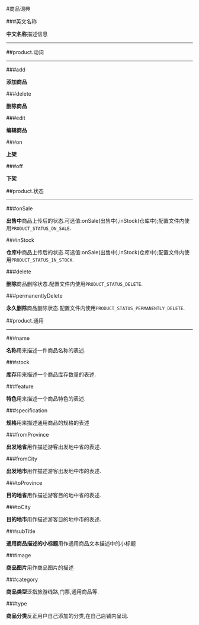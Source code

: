 #商品词典

###英文名称

**中文名称**描述信息

---

##product.动词

---

###add

**添加商品**

###delete

**删除商品**

###edit

**编辑商品**

###on

**上架**

###off

**下架**

##product.状态

---

###onSale

**出售中**商品上传后的状态.可选值:onSale(出售中),inStock(仓库中);配置文件内使用`PRODUCT_STATUS_ON_SALE`.

###inStock

**仓库中**商品上传后的状态.可选值:onSale(出售中),inStock(仓库中);配置文件内使用`PRODUCT_STATUS_IN_STOCK`.

###delete

**删除**商品删除状态.配置文件内使用`PRODUCT_STATUS_DELETE`.

###permanentlyDelete

**永久删除**商品删除状态.配置文件内使用`PRODUCT_STATUS_PERMANENTLY_DELETE`.

##product.通用

---

###name

**名称**用来描述一件商品名称的表述.

###stock

**库存**用来描述一个商品库存数量的表述.


###feature

**特色**用来描述一个商品特色的表述.

###specification

**规格**用来描述通用商品的规格的表述

###fromProvince

**出发地省**用作描述游客出发地中省的表述.

###fromCity	

**出发地市**用作描述游客出发地中市的表述.
###toProvince	
**目的地省**用作描述游客目的地中省的表述.
###toCity	
**目的地市**用作描述游客目的地中市的表述.
###subTitle
**通用商品描述的小标题**用作通用商品文本描述中的小标题
###image
**商品图片**用作商品图片的描述
###category
**商品类型**泛指旅游线路,门票,通用商品等.
###type
**商品分类**反正用户自己添加的分类,在自己店铺内呈现.